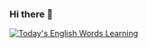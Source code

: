 ### Hi there 👋


[![Today's English Words Learning](https://stat.leftover.cn/bbdc?userId=15440189&nickname=bengboom)](https://github.com/left0ver/github-bbdc-stat)


<!--
**bengboom/bengboom** is a ✨ _special_ ✨ repository because its `README.md` (this file) appears on your GitHub profile.

Here are some ideas to get you started:

- 🔭 I’m currently working on ...
- 🌱 I’m currently learning ...
- 👯 I’m looking to collaborate on ...
- 🤔 I’m looking for help with ...
- 💬 Ask me about ...
- 📫 How to reach me: ...
- 😄 Pronouns: ...
- ⚡ Fun fact: ...
-->
